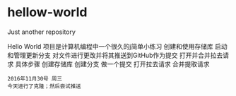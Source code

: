 # hellow-world
Just another repository

Hello World 项目是计算机编程中一个很久的j简单小练习
    创建和使用存储库
    启动和管理更新分支
    对文件进行更改并将其推送到GitHub作为提交
    打开并合并拉去请求
    具体步骤
    创建存储库
    创建分支
    做一个提交
    打开拉去请求
    合并提取请求


    2016年11月30号 周三
    今天进行了克隆；然后尝试推送
